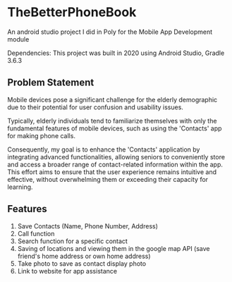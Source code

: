 # TheBetterPhoneBook
An android studio project I did in Poly for the Mobile App Development module

Dependencies: This project was built in 2020 using Android Studio, Gradle 3.6.3

## Problem Statement
Mobile devices pose a significant challenge for the elderly demographic due to their potential for user confusion and usability issues.

Typically, elderly individuals tend to familiarize themselves with only the fundamental features of mobile devices, such as using the 'Contacts' app for making phone calls. 

Consequently, my goal is to enhance the 'Contacts' application by integrating advanced functionalities, allowing seniors to conveniently store and access a broader range of contact-related information within the app. This effort aims to ensure that the user experience remains intuitive and effective, without overwhelming them or exceeding their capacity for learning.

## Features
1) Save Contacts (Name, Phone Number, Address)
2) Call function
3) Search function for a specific contact
4) Saving of locations and viewing them in the google map API (save friend's home address or own home address)
5) Take photo to save as contact display photo
6) Link to website for app assistance
